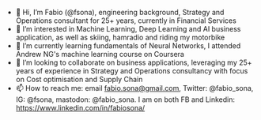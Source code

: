 - 👋 Hi, I’m Fabio (@fsona), engineering background, Strategy and Operations consultant for 25+ years, currently in Financial Services
- 👀 I’m interested in Machine Learning, Deep Learning and AI business application, as well as skiing, hamradio and riding my motorbike
- 🌱 I’m currently learning fundamentals of Neural Networks, I attended Andrew NG's machine learning course on Coursera
- 💞️ I’m looking to collaborate on business applications, leveraging my 25+ years of experience in Strategy and Operations consultancy with focus on Cost optimisation and Supply Chain
- 📫 How to reach me: email fabio.sona@gmail.com, Twitter: @fabio_sona, IG: @fsona, mastodon: @fabio_sona. I am on both FB and Linkedin: https://www.linkedin.com/in/fabiosona/

<!---
fsona/fsona is a ✨ special ✨ repository because its `README.md` (this file) appears on your GitHub profile.
You can click the Preview link to take a look at your changes.
--->

